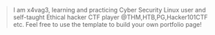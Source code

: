 > I am x4vag3,
> learning and practicing Cyber Security
> Linux user and self-taught Ethical hacker
> CTF player @THM,HTB,PG,Hacker101CTF etc.
> Feel free to use the template to build your own portfolio page! 

<!---
Will be pushing my CTF writeups in account of my cyber security exploration and portfolio.
--->
